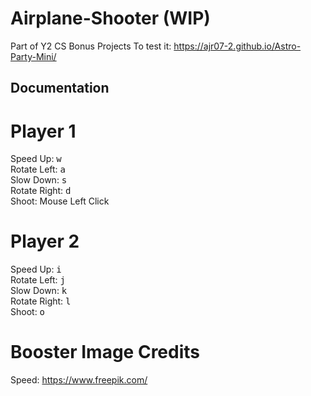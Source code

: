 # Airplane-Shooter (WIP)
Part of Y2 CS Bonus Projects
To test it: https://ajr07-2.github.io/Astro-Party-Mini/


## Documentation
# Player 1
Speed Up: <kbd>w</kbd> <br>
Rotate Left: <kbd>a</kbd> <br>
Slow Down: <kbd>s</kbd> <br>
Rotate Right: <kbd>d</kbd> <br>
Shoot: Mouse Left Click <br>
# Player 2
Speed Up: <kbd>i</kbd> <br>
Rotate Left: <kbd>j</kbd> <br>
Slow Down: <kbd>k</kbd> <br>
Rotate Right: <kbd>l</kbd> <br>
Shoot: <kbd>o</kbd> <br>

# Booster Image Credits
Speed: https://www.freepik.com/